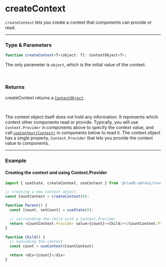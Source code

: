 # createContext

`createContext` lets you create a context that components can provide or read.

<hr/>

### Type & Parameters

```ts
function createContext<T>(object: T): ContextObject<T>;
```

The only parameter is `object`, which is the initial value of the context.

<br/>

### Returns

createContext returns a [`ContextObject`](/docs/types#contextobject).

<br/>

The context object itself does not hold any information. It represents which context other components read or provide. Typically, you will use `Context.Provider` in components above to specify the context value, and call [`useContext(Context)`](/docs/api/useContext) in components below to read it. The context object has a single property, `Context.Provider` that lets you provide the context value to components.

<hr/>

### Example

#### Creating the context and using Context.Provider

```ts
import { useState, createContext, useContext } from '@riadh-adrani/ruvy';

// creating a new context object.
const CountContext = createContext(0);

function Parent() {
  const [count, setCount] = useState(0);

  // surrounding the child with a Context.Provider
  return <CountContext.Provider value={count}><Child/></CountContext.Provider/>
}

function Child() {
  // consuming the context
  const count = useContext(CountContext)

  return <div>{count}</div>
}
```
